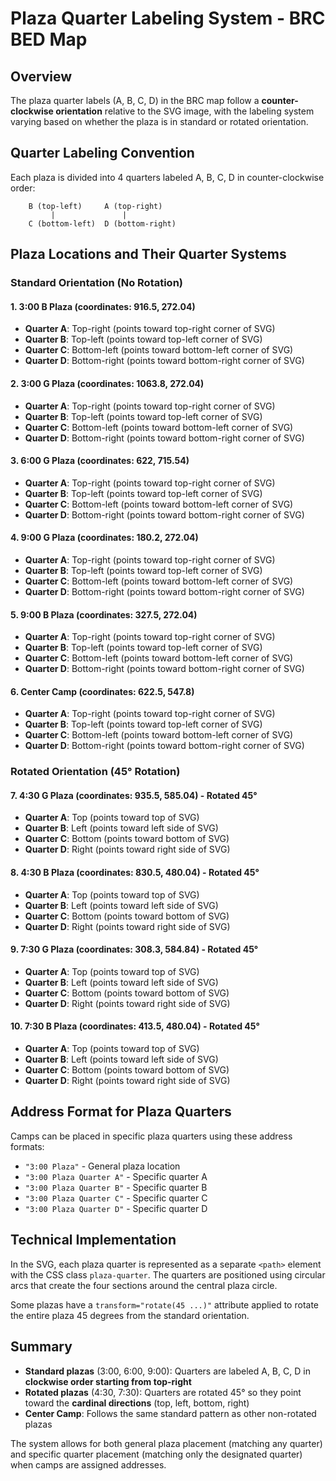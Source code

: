 # Plaza Quarter Labeling System - BRC BED Map

## Overview

The plaza quarter labels (A, B, C, D) in the BRC map follow a **counter-clockwise orientation** relative to the SVG image, with the labeling system varying based on whether the plaza is in standard or rotated orientation.

## Quarter Labeling Convention

Each plaza is divided into 4 quarters labeled A, B, C, D in counter-clockwise order:

```
    B (top-left)     A (top-right)    
         |               |
    C (bottom-left)  D (bottom-right)
```

## Plaza Locations and Their Quarter Systems

### **Standard Orientation (No Rotation)**

#### **1. 3:00 B Plaza** (coordinates: 916.5, 272.04)
- **Quarter A**: Top-right (points toward top-right corner of SVG)
- **Quarter B**: Top-left (points toward top-left corner of SVG)
- **Quarter C**: Bottom-left (points toward bottom-left corner of SVG)
- **Quarter D**: Bottom-right (points toward bottom-right corner of SVG)

#### **2. 3:00 G Plaza** (coordinates: 1063.8, 272.04)
- **Quarter A**: Top-right (points toward top-right corner of SVG)
- **Quarter B**: Top-left (points toward top-left corner of SVG)
- **Quarter C**: Bottom-left (points toward bottom-left corner of SVG)
- **Quarter D**: Bottom-right (points toward bottom-right corner of SVG)

#### **3. 6:00 G Plaza** (coordinates: 622, 715.54)
- **Quarter A**: Top-right (points toward top-right corner of SVG)
- **Quarter B**: Top-left (points toward top-left corner of SVG)
- **Quarter C**: Bottom-left (points toward bottom-left corner of SVG)
- **Quarter D**: Bottom-right (points toward bottom-right corner of SVG)

#### **4. 9:00 G Plaza** (coordinates: 180.2, 272.04)
- **Quarter A**: Top-right (points toward top-right corner of SVG)
- **Quarter B**: Top-left (points toward top-left corner of SVG)
- **Quarter C**: Bottom-left (points toward bottom-left corner of SVG)
- **Quarter D**: Bottom-right (points toward bottom-right corner of SVG)

#### **5. 9:00 B Plaza** (coordinates: 327.5, 272.04)
- **Quarter A**: Top-right (points toward top-right corner of SVG)
- **Quarter B**: Top-left (points toward top-left corner of SVG)
- **Quarter C**: Bottom-left (points toward bottom-left corner of SVG)
- **Quarter D**: Bottom-right (points toward bottom-right corner of SVG)

#### **6. Center Camp** (coordinates: 622.5, 547.8)
- **Quarter A**: Top-right (points toward top-right corner of SVG)
- **Quarter B**: Top-left (points toward top-left corner of SVG)
- **Quarter C**: Bottom-left (points toward bottom-left corner of SVG)
- **Quarter D**: Bottom-right (points toward bottom-right corner of SVG)

### **Rotated Orientation (45° Rotation)**

#### **7. 4:30 G Plaza** (coordinates: 935.5, 585.04) - Rotated 45°
- **Quarter A**: Top (points toward top of SVG)
- **Quarter B**: Left (points toward left side of SVG)
- **Quarter C**: Bottom (points toward bottom of SVG)
- **Quarter D**: Right (points toward right side of SVG)

#### **8. 4:30 B Plaza** (coordinates: 830.5, 480.04) - Rotated 45°
- **Quarter A**: Top (points toward top of SVG)
- **Quarter B**: Left (points toward left side of SVG)
- **Quarter C**: Bottom (points toward bottom of SVG)
- **Quarter D**: Right (points toward right side of SVG)

#### **9. 7:30 G Plaza** (coordinates: 308.3, 584.84) - Rotated 45°
- **Quarter A**: Top (points toward top of SVG)
- **Quarter B**: Left (points toward left side of SVG)
- **Quarter C**: Bottom (points toward bottom of SVG)
- **Quarter D**: Right (points toward right side of SVG)

#### **10. 7:30 B Plaza** (coordinates: 413.5, 480.04) - Rotated 45°
- **Quarter A**: Top (points toward top of SVG)
- **Quarter B**: Left (points toward left side of SVG)
- **Quarter C**: Bottom (points toward bottom of SVG)
- **Quarter D**: Right (points toward right side of SVG)

## Address Format for Plaza Quarters

Camps can be placed in specific plaza quarters using these address formats:

- `"3:00 Plaza"` - General plaza location
- `"3:00 Plaza Quarter A"` - Specific quarter A
- `"3:00 Plaza Quarter B"` - Specific quarter B
- `"3:00 Plaza Quarter C"` - Specific quarter C
- `"3:00 Plaza Quarter D"` - Specific quarter D

## Technical Implementation

In the SVG, each plaza quarter is represented as a separate `<path>` element with the CSS class `plaza-quarter`. The quarters are positioned using circular arcs that create the four sections around the central plaza circle.

Some plazas have a `transform="rotate(45 ...)"` attribute applied to rotate the entire plaza 45 degrees from the standard orientation.

## Summary

- **Standard plazas** (3:00, 6:00, 9:00): Quarters are labeled A, B, C, D in **clockwise order starting from top-right**
- **Rotated plazas** (4:30, 7:30): Quarters are rotated 45° so they point toward the **cardinal directions** (top, left, bottom, right)
- **Center Camp**: Follows the same standard pattern as other non-rotated plazas

The system allows for both general plaza placement (matching any quarter) and specific quarter placement (matching only the designated quarter) when camps are assigned addresses. 